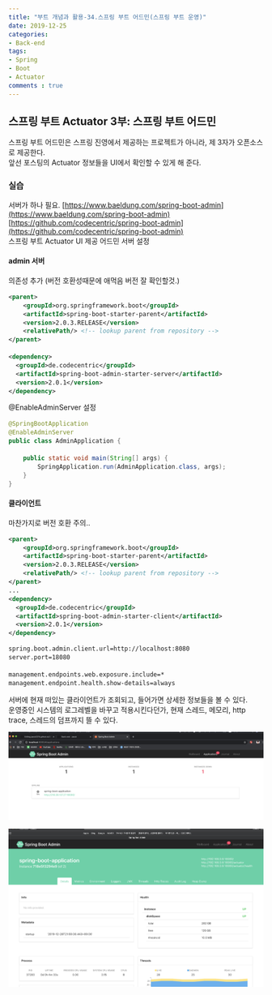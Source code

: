 ```yaml
---
title: "부트 개념과 활용-34.스프링 부트 어드민(스프링 부트 운영)"
date: 2019-12-25
categories:
- Back-end
tags:
- Spring 
- Boot
- Actuator
comments : true
---
```


## 스프링 부트 Actuator 3부: 스프링 부트 어드민
스프링 부트 어드민은 스프링 진영에서 제공하는 프로젝트가 아니라, 제 3자가 오픈소스로 제공한다.             
앞선 포스팅의 Actuator 정보들을 UI에서 확인할 수 있게 해 준다.                    

### 실습
서버가 하나 필요.
[https://www.baeldung.com/spring-boot-admin](https://www.baeldung.com/spring-boot-admin)                 
[https://github.com/codecentric/spring-boot-admin](https://github.com/codecentric/spring-boot-admin)           
스프링 부트 Actuator UI 제공 어드민 서버 설정
#### admin 서버
의존성 추가 (버전 호환성때문에 애먹음 버전 잘 확인할것.)
~~~xml
<parent>
    <groupId>org.springframework.boot</groupId>
    <artifactId>spring-boot-starter-parent</artifactId>
    <version>2.0.3.RELEASE</version>
    <relativePath/> <!-- lookup parent from repository -->
</parent>

<dependency>
  <groupId>de.codecentric</groupId>
  <artifactId>spring-boot-admin-starter-server</artifactId>
  <version>2.0.1</version>
</dependency>
~~~

@EnableAdminServer 설정
~~~java
@SpringBootApplication
@EnableAdminServer
public class AdminApplication {

    public static void main(String[] args) {
        SpringApplication.run(AdminApplication.class, args);
    }
}
~~~

#### 클라이언트
마찬가지로 버전 호환 주의..
~~~xml
<parent>
    <groupId>org.springframework.boot</groupId>
    <artifactId>spring-boot-starter-parent</artifactId>
    <version>2.0.3.RELEASE</version>
    <relativePath/> <!-- lookup parent from repository -->
</parent>
...
<dependency>
  <groupId>de.codecentric</groupId> 
  <artifactId>spring-boot-admin-starter-client</artifactId>
  <version>2.0.1</version>
</dependency>
~~~


~~~xml
spring.boot.admin.client.url=http://localhost:8080
server.port=18080

management.endpoints.web.exposure.include=*
management.endpoint.health.show-details=always
~~~


서버에 현재 떠있는 클라이언트가 조회되고, 들어가면 상세한 정보들을 볼 수 있다.             
운영중인 시스템의 로그레벨을 바꾸고 적용시킨다던가, 현재 스레드, 메모리, http trace, 스레드의 덤프까지 뜰 수 있다.   


![admin1](https://github.com/jaeuk2274/jaeuk2274.github.io/blob/master/_posts/img/%EC%8A%A4%ED%94%84%EB%A7%81%20%EB%B6%80%ED%8A%B8%20%EA%B0%9C%EB%85%90%EA%B3%BC%20%ED%99%9C%EC%9A%A9/11.admin1.png?raw=true)

![admin2](https://github.com/jaeuk2274/jaeuk2274.github.io/blob/master/_posts/img/%EC%8A%A4%ED%94%84%EB%A7%81%20%EB%B6%80%ED%8A%B8%20%EA%B0%9C%EB%85%90%EA%B3%BC%20%ED%99%9C%EC%9A%A9/12.admin2.png?raw=true)

